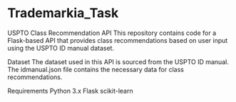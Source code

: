 # Trademarkia_Task
USPTO Class Recommendation API
This repository contains code for a Flask-based API that provides class recommendations based on user input using the USPTO ID manual dataset.

Dataset
The dataset used in this API is sourced from the USPTO ID manual. The idmanual.json file contains the necessary data for class recommendations.

Requirements
Python 3.x
Flask
scikit-learn
